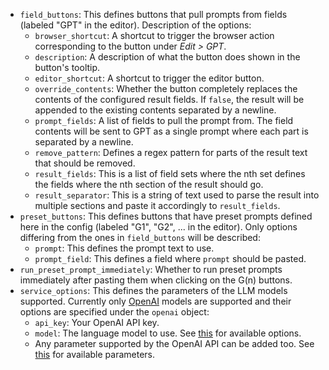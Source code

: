 -   `field_buttons`: This defines buttons that pull prompts from fields (labeled "GPT" in the editor). Description of the options:
    -   `browser_shortcut`: A shortcut to trigger the browser action corresponding to the button under _Edit > GPT_.
    -   `description`: A description of what the button does shown in the button's tooltip.
    -   `editor_shortcut`: A shortcut to trigger the editor button.
    -   `override_contents`: Whether the button completely replaces the contents of the configured result fields. If `false`, the result will be appended to the existing contents separated by a newline.
    -   `prompt_fields`: A list of fields to pull the prompt from. The field contents will be sent to GPT as a single prompt where each part is separated by a newline.
    -   `remove_pattern`: Defines a regex pattern for parts of the result text that should be removed.
    -   `result_fields`: This is a list of field sets where the nth set defines the fields where the nth section of the result should go.
    -   `result_separator`: This is a string of text used to parse the result into multiple sections and paste it accordingly to `result_fields`.
-   `preset_buttons`: This defines buttons that have preset prompts defined here in the config (labeled "G1", "G2", ... in the editor). Only options differing from the ones in `field_buttons` will be described:
    -   `prompt`: This defines the prompt text to use.
    -   `prompt_field`: This defines a field where `prompt` should be pasted.
-   `run_preset_prompt_immediately`: Whether to run preset prompts immediately after pasting them when clicking on the G(n) buttons.
-   `service_options`: This defines the parameters of the LLM models supported. Currently only [OpenAI](https://platform.openai.com/docs/introduction/overview) models are supported and their options are specified under the `openai` object:
    -   `api_key`: Your OpenAI API key.
    -   `model`: The language model to use. See [this](https://platform.openai.com/docs/models/overview) for available options.
    -   Any parameter supported by the OpenAI API can be added too. See [this](https://platform.openai.com/docs/api-reference/completions/create) for available parameters.
